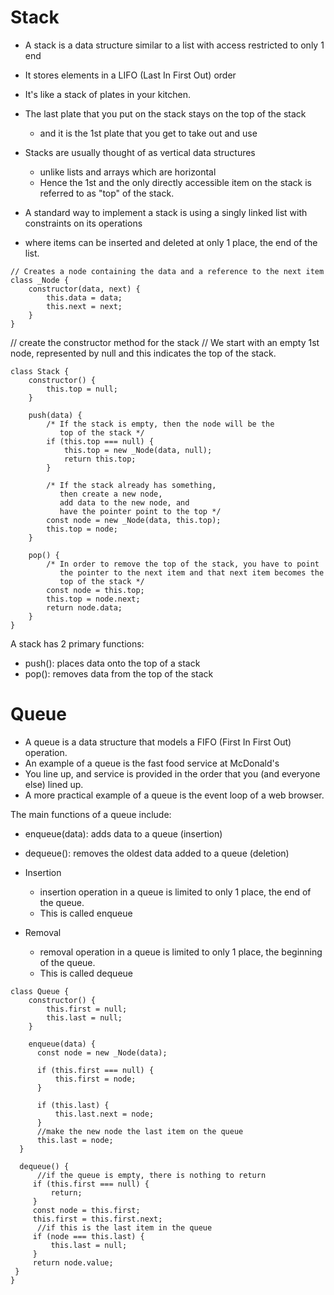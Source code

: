 Stack
=====
- A stack is a data structure similar to a list with access restricted to only 1 end
- It stores elements in a LIFO (Last In First Out) order
- It's like a stack of plates in your kitchen. 
- The last plate that you put on the stack stays on the top of the stack
  - and it is the 1st plate that you get to take out and use 
- Stacks are usually thought of as vertical data structures
  - unlike lists and arrays which are horizontal
  - Hence the 1st and the only directly accessible item on the stack is referred to as "top" of the stack.

- A standard way to implement a stack is using a singly linked list with constraints on its operations
- where items can be inserted and deleted at only 1 place, the end of the list.

```
// Creates a node containing the data and a reference to the next item
class _Node {
    constructor(data, next) {
        this.data = data;
        this.next = next;
    }
}
```

// create the constructor method for the stack
// We start with an empty 1st node, represented by null and this indicates the top of the stack.
```
class Stack {
    constructor() {
        this.top = null;
    }

    push(data) {
        /* If the stack is empty, then the node will be the
           top of the stack */
        if (this.top === null) {
            this.top = new _Node(data, null);
            return this.top;
        }

        /* If the stack already has something, 
           then create a new node,
           add data to the new node, and
           have the pointer point to the top */
        const node = new _Node(data, this.top);
        this.top = node;
    }

    pop() {
        /* In order to remove the top of the stack, you have to point
           the pointer to the next item and that next item becomes the
           top of the stack */
        const node = this.top;
        this.top = node.next;
        return node.data;
    }
}
```

A stack has 2 primary functions:
- push(): places data onto the top of a stack
- pop(): removes data from the top of the stack


Queue
=====

- A queue is a data structure that models a FIFO (First In First Out) operation.
- An example of a queue is the fast food service at McDonald's
- You line up, and service is provided in the order that you (and everyone else) lined up.
- A more practical example of a queue is the event loop of a web browser.

The main functions of a queue include:
  - enqueue(data): adds data to a queue (insertion)
  - dequeue(): removes the oldest data added to a queue (deletion)

- Insertion
  - insertion operation in a queue is limited to only 1 place, the end of the queue.
  - This is called enqueue

- Removal
  - removal operation in a queue is limited to only 1 place, the beginning of the queue.
  - This is called dequeue


```
class Queue {
    constructor() {
        this.first = null;
        this.last = null;
    }

    enqueue(data) {
      const node = new _Node(data);

      if (this.first === null) {
          this.first = node;
      }

      if (this.last) {
          this.last.next = node;
      }
      //make the new node the last item on the queue
      this.last = node;
  }

  dequeue() {
      //if the queue is empty, there is nothing to return
     if (this.first === null) {
         return;
     }
     const node = this.first;
     this.first = this.first.next;
      //if this is the last item in the queue
     if (node === this.last) {
         this.last = null;
     }
     return node.value;
 }
}
```
